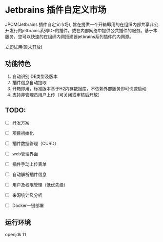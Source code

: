 # Jetbrains 插件自定义市场
JPCM(Jetbrains 插件自定义市场), 旨在提供一个开箱即用的在组织内部共享非公开发行的jetbrains系列IDE的插件，或在内部网络中提供公共插件的服务。基于本服务，您可以快速的在组织内网搭建器jetbrains系列插件的内网源。

[立即试用(暂未开放)](http://jpcm.debug.icu)

## 功能特色

1. 自动识别IDE类型及版本
2. 插件信息自动提取
3. 开箱即用，标准版本基于H2内存数据库，不依赖外部服务即可快速启动
4. 支持非管理员用户上传（可关闭或审核后开放）

## TODO:

* [ ] 开发方案
* [ ] 项目初始化
* [ ] 插件数据管理（CURD）
* [ ] web管理界面
* [ ] 插件手动上传表单
* [ ] 自动解析插件信息
* [ ] 用户及权限管理（低优先级）
* [ ] 来源统计及分析
* [ ] Docker一键部署









## 运行环境

openjdk 11   



